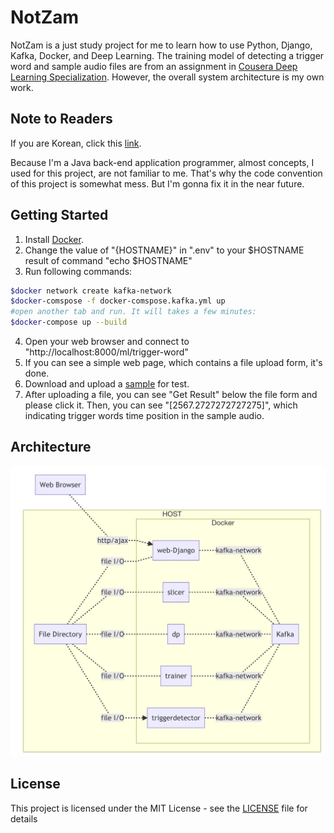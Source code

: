 # NotZam
NotZam is a just study project for me to learn how to use Python, Django, Kafka, Docker, and Deep Learning. The training model of detecting a trigger word and sample audio files are from an assignment in [Cousera Deep Learning Specialization](https://www.coursera.org/specializations/deep-learning).
However, the overall system architecture is my own work.


## Note to Readers
If you are Korean, click this [link](README_kor.md).

Because I'm a Java back-end application programmer, almost concepts, I used for this project, are not familiar to me. That's why the code convention of this project is somewhat mess. But I'm gonna fix it in the near future.


## Getting Started
1. Install [Docker](https://www.docker.com/products/docker-desktop).
2. Change the value of "{HOSTNAME}" in ".env" to your \$HOSTNAME result of command "echo $HOSTNAME"
3. Run following commands:
```bash
$docker network create kafka-network
$docker-comspose -f docker-comspose.kafka.yml up
#open another tab and run. It will takes a few minutes:
$docker-compose up --build
```
4. Open your web browser and connect to "http://localhost:8000/ml/trigger-word"
5. If you can see a simple web page, which contains a file upload form, it's done.
6. Download and upload a [sample](web/uploads/sample.wav) for test.
7. After uploading a file, you can see "Get Result" below the file form and please click it. Then, you can see "[2567.2727272727275]", which indicating trigger words time position in the sample audio.

## Architecture
![architecture](images/architecture.jpg)

## License
This project is licensed under the MIT License - see the [LICENSE](LICENSE) file for details
